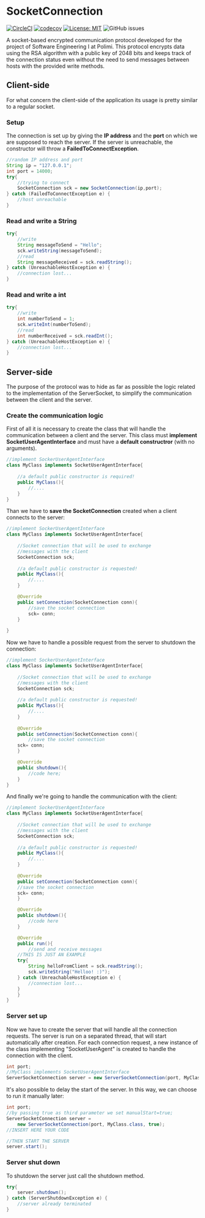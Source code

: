 # SocketConnection

[![CircleCI](https://circleci.com/gh/AndreaCostanzo1/SocketConnection/tree/master.svg?style=svg&circle-token=bcbb2f5301abb436270cf5b9c8b19b88bb4f13ea)](https://circleci.com/gh/AndreaCostanzo1/SocketConnection/tree/master)
[![codecov](https://codecov.io/gh/AndreaCostanzo1/SocketConnection/branch/master/graph/badge.svg?token=VpTqBJobEH)](https://codecov.io/gh/AndreaCostanzo1/SocketConnection)
[![License: MIT](https://img.shields.io/badge/License-MIT-green.svg)](https://opensource.org/licenses/MIT)
![GitHub issues](https://img.shields.io/github/issues/AndreaCostanzo1/SocketConnection)


A socket-based encrypted communication protocol developed for the project of Software Engineering I at Polimi.
This protocol encrypts data using the RSA algorithm with a public key of 2048 bits and keeps track of the connection status even without the need to send messages between hosts with the provided write methods.

## Client-side
For what concern the client-side of the application its usage is pretty similar to a regular socket.
### Setup
The connection is set up by giving the **IP address** and the  **port** on which we are supposed to reach the server. If the server is unreachable, the constructor will throw a **FailedToConnectException**.
```java
//random IP address and port
String ip = "127.0.0.1";
int port = 14000;
try{
    //trying to connect
    SocketConnection sck = new SocketConnection(ip,port);
} catch (FailedToConnectException e) {
    //host unreachable
}
```

### Read and write a String
```java
try{
    //write
    String messageToSend = "Hello";
    sck.writeString(messageToSend);
    //read
    String messageReceived = sck.readString();
} catch (UnreachableHostException e) {
    //connection lost...
}
```
### Read and write a int
```java
try{
    //write
    int numberToSend = 1;  
    sck.writeInt(numberToSend);
    //read
    int numberReceived = sck.readInt();
} catch (UnreachableHostException e) {
    //connection lost...
}
```

## Server-side
The purpose of the protocol was to hide as far as possible the logic related to the implementation of the ServerSocket, to simplify the communication between the client and the server.

### Create the communication logic
First of all it is necessary to create the class that will handle the communication between a client and the server. This class must **implement SocketUserAgentInterface** and must have a **default constructror** (with no arguments).
```java
//implement SockerUserAgentInterface
class MyClass implements SocketUserAgentInterface{
    
    //a default public constructor is required!
    public MyClass(){
        //....
    }
}
```

Than we have to **save the SocketConnection** created when a client connects to the server:

```java
//implement SockerUserAgentInterface
class MyClass implements SocketUserAgentInterface{
	
    //Socket connection that will be used to exchange
    //messages with the client
    SocketConnection sck;
	
    //a default public constructor is requested!
    public MyClass(){  
        //....
    }

    @Override
    public setConnection(SocketConnection conn){ 
        //save the socket connection
        sck= conn;
    }
	
}
```

Now we have to handle a possible request from the server to shutdown the connection:
```java
//implement SockerUserAgentInterface
class MyClass implements SocketUserAgentInterface{
	
    //Socket connection that will be used to exchange
    //messages with the client
    SocketConnection sck;
    
    //a default public constructor is requested!
    public MyClass(){
        //....
    }
    
    @Override
    public setConnection(SocketConnection conn){
        //save the socket connection
	sck= conn; 
    }

    @Override
    public shutdown(){
        //code here;
    }	
}
```

And finally we're going to handle the communication with the client:

```java
//implement SockerUserAgentInterface
class MyClass implements SocketUserAgentInterface{
	
    //Socket connection that will be used to exchange
    //messages with the client
    SocketConnection sck;
	
    //a default public constructor is requested!
    public MyClass(){
	    //....
    }
    
    @Override
    public setConnection(SocketConnection conn){
	//save the socket connection
	sck= conn; 
    }

    @Override
    public shutdown(){
        //code here
    }

    @Override
    public run(){
        //send and receive messages
	//THIS IS JUST AN EXAMPLE
	try{
	    String helloFromClient = sck.readString();
	    sck.writeString("Helloo! :)"); 
	} catch (UnreachableHostException e) {
	    //connection lost...
	} 
    }	    
}
```

### Server set up
Now we have to create the server that will handle all the connection requests. The server is run on a separated thread, that will start automatically after creation. For each connection request, a new instance of the class implementing "SocketUserAgent" is created to handle the connection with the client.

```java
int port;
//MyClass implements SocketUserAgentInterface
ServerSocketConnection server = new ServerSocketConnection(port, MyClass.class);
```

It's also possible to delay the start of the server. In this way, we can choose to run it manually later:
```java
int port;
//by passing true as third parameter we set manualStart=true;
ServerSocketConnection server = 
    new ServerSocketConnection(port, MyClass.class, true);
//INSERT HERE YOUR CODE

//THEN START THE SERVER
server.start();
```

### Server shut down
To shutdown the server just call the shutdown method.
```java
try{
    server.shutdown();
} catch (ServerShutdownException e) {
    //server already terminated
}
```

